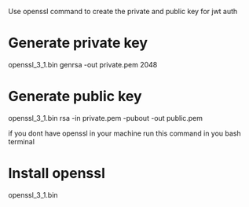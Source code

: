 Use openssl command to create the private and public key for jwt auth 

# Generate private key
openssl_3_1.bin genrsa -out private.pem 2048

# Generate public key
openssl_3_1.bin rsa -in private.pem -pubout -out public.pem

if you dont have openssl in your machine run this command in you bash terminal

# Install openssl
openssl_3_1.bin


